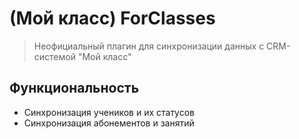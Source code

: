 # (Мой класс) ForClasses

> Неофициальный плагин для синхронизации данных с CRM-системой "Мой класс"

## Функциональность
- Синхронизация учеников и их статусов
- Синхронизация абонементов и занятий
